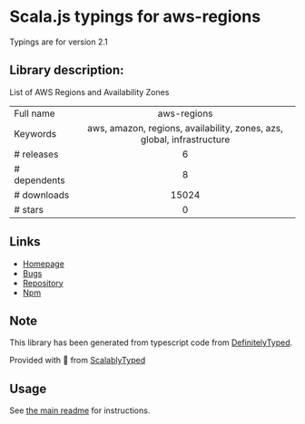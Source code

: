 
# Scala.js typings for aws-regions

Typings are for version 2.1

## Library description:
List of AWS Regions and Availability Zones

|                    |                 |
| ------------------ | :-------------: |
| Full name          | aws-regions |
| Keywords           | aws, amazon, regions, availability, zones, azs, global, infrastructure |
| # releases         | 6 |
| # dependents       | 8 |
| # downloads        | 15024 |
| # stars            | 0 |

## Links
- [Homepage](https://github.com/jsonmaur/aws-regions#readme)
- [Bugs](https://github.com/jsonmaur/aws-regions/issues)
- [Repository](https://github.com/jsonmaur/aws-regions)
- [Npm](https://www.npmjs.com/package/aws-regions)
    


## Note
This library has been generated from typescript code from [DefinitelyTyped](https://definitelytyped.org).

Provided with :purple_heart: from [ScalablyTyped](https://github.com/oyvindberg/ScalablyTyped)

## Usage
See [the main readme](../../readme.md) for instructions.


